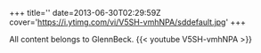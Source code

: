 +++
title=''
date=2013-06-30T02:29:59Z
cover='https://i.ytimg.com/vi/V5SH-vmhNPA/sddefault.jpg'
+++

All content belongs to GlennBeck.
{{< youtube V5SH-vmhNPA >}}
